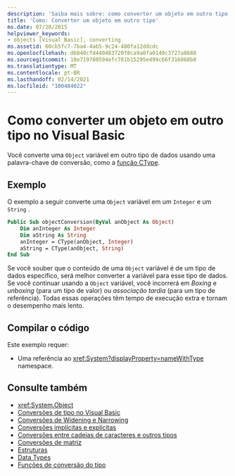 ```yaml
---
description: 'Saiba mais sobre: como converter um objeto em outro tipo em Visual Basic'
title: 'Como: Converter um objeto em outro tipo'
ms.date: 07/20/2015
helpviewer_keywords:
- objects [Visual Basic], converting
ms.assetid: 60cb5fc7-7ba4-4ab5-9c24-480fa12ddcdc
ms.openlocfilehash: d6840cfd440483720f8ca9a0fa0140c3727a8688
ms.sourcegitcommit: 10e719780594efc781b15295e499c66f316068b8
ms.translationtype: MT
ms.contentlocale: pt-BR
ms.lasthandoff: 02/14/2021
ms.locfileid: "100484022"
---
```

# <a name="how-to-convert-an-object-to-another-type-in-visual-basic"></a>Como converter um objeto em outro tipo no Visual Basic

Você converte uma `Object` variável em outro tipo de dados usando uma palavra-chave de conversão, como a [função CType](../../../language-reference/functions/ctype-function.md).  
  
## <a name="example"></a>Exemplo  

 O exemplo a seguir converte uma `Object` variável em um `Integer` e um `String` .  
  
```vb  
Public Sub objectConversion(ByVal anObject As Object)  
    Dim anInteger As Integer  
    Dim aString As String  
    anInteger = CType(anObject, Integer)  
    aString = CType(anObject, String)  
End Sub  
```  
  
 Se você souber que o conteúdo de uma `Object` variável é de um tipo de dados específico, será melhor converter a variável para esse tipo de dados. Se você continuar usando a `Object` variável, você incorrerá em *Boxing* e *unboxing* (para um tipo de valor) ou *associação tardia* (para um tipo de referência). Todas essas operações têm tempo de execução extra e tornam o desempenho mais lento.  
  
## <a name="compile-the-code"></a>Compilar o código  

 Este exemplo requer:  
  
- Uma referência ao <xref:System?displayProperty=nameWithType> namespace.  
  
## <a name="see-also"></a>Consulte também

- <xref:System.Object>
- [Conversões de tipo no Visual Basic](type-conversions.md)
- [Conversões de Widening e Narrowing](widening-and-narrowing-conversions.md)
- [Conversões implícitas e explícitas](implicit-and-explicit-conversions.md)
- [Conversões entre cadeias de caracteres e outros tipos](conversions-between-strings-and-other-types.md)
- [Conversões de matriz](array-conversions.md)
- [Estruturas](structures.md)
- [Data Types](../../../language-reference/data-types/index.md)
- [Funções de conversão do tipo](../../../language-reference/functions/type-conversion-functions.md)
